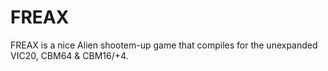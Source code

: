 # FREAX
FREAX is a nice Alien shootem-up game that compiles for the unexpanded VIC20, CBM64 &amp; CBM16/+4.
